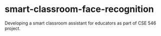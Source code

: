 # smart-classroom-face-recognition
Developing a smart classroom assistant for educators as part of CSE 546 project.
